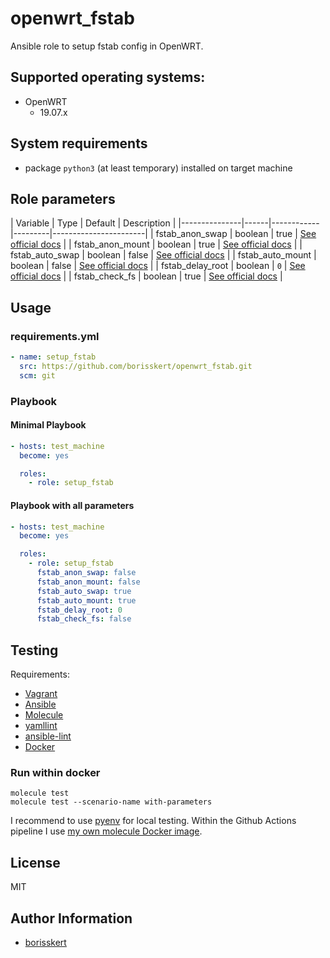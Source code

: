 # openwrt_fstab

Ansible role to setup fstab config in OpenWRT.

## Supported operating systems:

* OpenWRT
  * 19.07.x

## System requirements

* package `python3` (at least temporary) installed on target machine

## Role parameters

| Variable      | Type | Default | Description           |
|---------------|------|------------|---------|-----------------------|
| fstab_anon_swap | boolean | true | [See official docs](https://openwrt.org/docs/guide-user/storage/fstab) |
| fstab_anon_mount | boolean | true | [See official docs](https://openwrt.org/docs/guide-user/storage/fstab) |
| fstab_auto_swap  | boolean | false | [See official docs](https://openwrt.org/docs/guide-user/storage/fstab) |
| fstab_auto_mount | boolean | false | [See official docs](https://openwrt.org/docs/guide-user/storage/fstab) |
| fstab_delay_root | boolean | `0`   | [See official docs](https://openwrt.org/docs/guide-user/storage/fstab) |
| fstab_check_fs   | boolean | true  | [See official docs](https://openwrt.org/docs/guide-user/storage/fstab) |

## Usage

### requirements.yml

```yaml
- name: setup_fstab
  src: https://github.com/borisskert/openwrt_fstab.git
  scm: git
```

### Playbook

#### Minimal Playbook

```yaml
- hosts: test_machine
  become: yes

  roles:
    - role: setup_fstab
```

#### Playbook with all parameters

```yaml
- hosts: test_machine
  become: yes

  roles:
    - role: setup_fstab
      fstab_anon_swap: false
      fstab_anon_mount: false
      fstab_auto_swap: true
      fstab_auto_mount: true
      fstab_delay_root: 0
      fstab_check_fs: false
```


## Testing

Requirements:

* [Vagrant](https://www.vagrantup.com/)
* [Ansible](https://docs.ansible.com/)
* [Molecule](https://molecule.readthedocs.io/en/latest/index.html)
* [yamllint](https://yamllint.readthedocs.io/en/stable/#)
* [ansible-lint](https://docs.ansible.com/ansible-lint/)
* [Docker](https://docs.docker.com/)

### Run within docker

```shell script
molecule test
molecule test --scenario-name with-parameters
```

I recommend to use [pyenv](https://github.com/pyenv/pyenv) for local testing.
Within the Github Actions pipeline I use [my own molecule Docker image](https://github.com/borisskert/docker-molecule).

## License

MIT

## Author Information

* [borisskert](https://github.com/borisskert)
